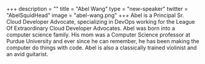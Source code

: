 +++
description = ""
title = "Abel Wang"
type = "new-speaker"
twitter = "AbelSquidHead"
image = "abel-wang.png"
+++
Abel is a Principal Sr. Cloud Developer Advocate, specializing in DevOps working for the League Of Extraordinary Cloud Developer Advocates. Abel was born into a computer science family. His mom was a Computer Science professor at Purdue University and ever since he can remember, he has been making the computer do things with code. Abel is also a classically trained violinist and an avid guitarist.